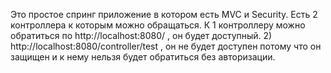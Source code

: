 Это простое спринг приложение в котором есть MVC и Security. Есть 2 контроллера к которым можно обращаться. К 1 контроллеру можно обратиться по http://localhost:8080/ , он будет доступный. 2) http://localhost:8080/controller/test , он не будет доступен потому что он защищен и к нему нельзя будет обратиться без авторизации.
